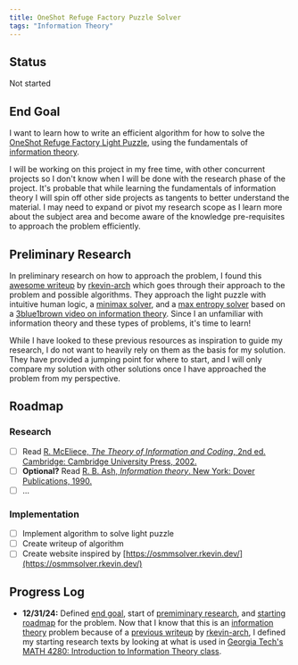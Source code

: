 ```yaml
---
title: OneShot Refuge Factory Puzzle Solver
tags: "Information Theory"
---
```


## Status

Not started

## End Goal

I want to learn how to write an efficient algorithm for how to solve the [OneShot Refuge Factory Light Puzzle](https://www.youtube.com/watch?v=VaPQGiTq8Bc), using the fundamentals of [information theory](https://en.wikipedia.org/wiki/Information_theory).

I will be working on this project in my free time, with other concurrent projects so I don't know when I will be done with the research phase of the project. It's probable that while learning the fundamentals of information theory I will spin off other side projects as tangents to better understand the material. I may need to expand or pivot my research scope as I learn more about the subject area and become aware of the knowledge pre-requisites to approach the problem efficiently.

## Preliminary Research

In preliminary research on how to approach the problem, I found this [awesome writeup](https://gist.github.com/rkevin-arch/77fc4949ae5ccd407c372251ddcfb279?permalink_comment_id=5085588) by [rkevin-arch](https://gist.github.com/rkevin-arch) which goes through their approach to the problem and possible algorithms. They approach the light puzzle with intuitive human logic, a [minimax solver](https://en.wikipedia.org/wiki/Minimax), and a [max entropy solver](https://en.wikipedia.org/wiki/Entropy_(information_theory)) based on a [3blue1brown video on information theory](https://www.youtube.com/watch?v=v68zYyaEmEA). Since I an unfamiliar with information theory and these types of problems, it's time to learn!

While I have looked to these previous resources as inspiration to guide my research, I do not want to heavily rely on them as the basis for my solution. They have provided a jumping point for where to start, and I will only compare my solution with other solutions once I have approached the problem from my perspective.

## Roadmap

### Research

- [ ] Read [R. McEliece, *The Theory of Information and Coding*, 2nd ed. Cambridge: Cambridge University Press, 2002.](https://www.cambridge.org/core/books/theory-of-information-and-coding/F2A9E1FF14E7EF61148F63CCE9315BF5#fndtn-contents)
- [ ] **Optional?** Read [R. B. Ash, *Information theory*. New York: Dover Publications, 1990.](https://store.doverpublications.com/products/9780486665214)
- [ ] ...

### Implementation

- [ ] Implement algorithm to solve light puzzle
- [ ] Create writeup of algorithm
- [ ] Create website inspired by [https://osmmsolver.rkevin.dev/](https://osmmsolver.rkevin.dev/)

## Progress Log

- **12/31/24:** Defined [end goal](#end-goal), start of [premiminary research](#preliminary-research), and [starting roadmap](#roadmap) for the problem. Now that I know that this is an [information theory](https://en.wikipedia.org/wiki/Information_theory) problem because of a [previous writeup](https://gist.github.com/rkevin-arch/77fc4949ae5ccd407c372251ddcfb279?permalink_comment_id=5085588) by [rkevin-arch](https://gist.github.com/rkevin-arch), I defined my starting research texts
by looking at what is used in [Georgia Tech's MATH
4280: Introduction to Information Theory class](https://math.gatech.edu/courses/math/4280).
